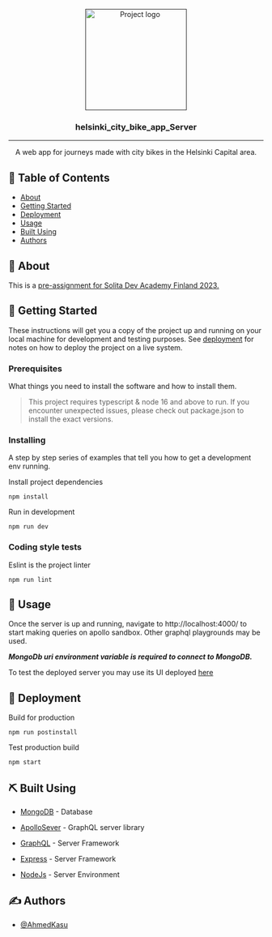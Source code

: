 <p align="center">
  <a href="" rel="noopener">
 <img width=200px height=200px src="https://i.imgur.com/6wj0hh6.jpg" alt="Project logo"></a>
</p>

<h3 align="center">helsinki_city_bike_app_Server</h3>

---

<p align="center">  A web app for journeys made with city bikes in the Helsinki Capital area.
    <br> 
</p>

## 📝 Table of Contents

- [About](#about)
- [Getting Started](#getting_started)
- [Deployment](#deployment)
- [Usage](#usage)
- [Built Using](#built_using)
- [Authors](#authors)

## 🧐 About <a name = "about"></a>

This is a [pre-assignment for Solita Dev Academy Finland 2023.](https://github.com/solita/dev-academy-2023-exercise)

## 🏁 Getting Started <a name = "getting_started"></a>

These instructions will get you a copy of the project up and running on your local machine for development and testing purposes. See [deployment](#deployment) for notes on how to deploy the project on a live system.

### Prerequisites

What things you need to install the software and how to install them.

> This project requires typescript & node 16 and above to run.
> If you encounter unexpected issues, please check out package.json to install the exact versions.

### Installing

A step by step series of examples that tell you how to get a development env running.

Install project dependencies

```
npm install
```

Run in development

```
npm run dev
```

### Coding style tests

Eslint is the project linter

```
npm run lint
```

## 🎈 Usage <a name="usage"></a>

Once the server is up and running, navigate to http://localhost:4000/ to start making queries on apollo sandbox.
Other graphql playgrounds may be used.

**_MongoDb uri environment variable is required to connect to MongoDB._**

To test the deployed server you may use its UI deployed [here](https://helsinki-city-bike-app.vercel.app/)

## 🚀 Deployment <a name = "deployment"></a>

Build for production

```
npm run postinstall
```

Test production build

```
npm start
```

## ⛏️ Built Using <a name = "built_using"></a>

- [MongoDB](https://www.mongodb.com/) - Database

- [ApolloSever](https://www.apollographql.com/docs/apollo-server/) - GraphQL server library
- [GraphQL](https://graphql.org/) - Server Framework
- [Express](https://expressjs.com/) - Server Framework

- [NodeJs](https://nodejs.org/en/) - Server Environment

## ✍️ Authors <a name = "authors"></a>

- [@AhmedKasu](https://github.com/AhmedKasu)
